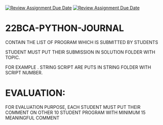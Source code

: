 [![Review Assignment Due Date](https://classroom.github.com/assets/deadline-readme-button-24ddc0f5d75046c5622901739e7c5dd533143b0c8e959d652212380cedb1ea36.svg)](https://classroom.github.com/a/4s-0Cu7E)
[![Review Assignment Due Date](https://classroom.github.com/assets/deadline-readme-button-8d59dc4de5201274e310e4c54b9627a8934c3b88527886e3b421487c677d23eb.svg)](https://classroom.github.com/a/4s-0Cu7E)
# 22BCA-PYTHON-JOURNAL
CONTAIN THE LIST OF PROGRAM WHICH IS SUBMITTED BY STUDENTS 

STUDENT MUST PUT THEIR SUBMISSION IN SOLUTION FOLDER WITH TOPIC.

FOR EXAMPLE . STRING SCRIPT ARE PUTS IN STRING FOLDER WITH SCRIPT NUMBER.


EVALUATION:
============

FOR EVALUATION PURPOSE, EACH STUDENT MUST PUT THEIR COMMENT ON OTHER 10 STUDENT PROGRAM WITH MINIMUM 15 MEANINGFUL COMMENT 
